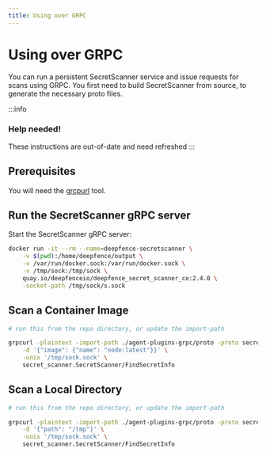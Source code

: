 ```yaml
---
title: Using over GRPC
---
```


# Using over GRPC

You can run a persistent SecretScanner service and issue requests for scans using GRPC.  You first need to build SecretScanner from source, to generate the necessary proto files.

:::info

### Help needed!

These instructions are out-of-date and need refreshed
:::

## Prerequisites

You will need the [grcpurl](https://github.com/fullstorydev/grpcurl) tool.


## Run the SecretScanner gRPC server

Start the SecretScanner gRPC server:

```bash
docker run -it --rm --name=deepfence-secretscanner \
	-v $(pwd):/home/deepfence/output \
	-v /var/run/docker.sock:/var/run/docker.sock \
	-v /tmp/sock:/tmp/sock \
	quay.io/deepfenceio/deepfence_secret_scanner_ce:2.4.0 \
	-socket-path /tmp/sock/s.sock
```


## Scan a Container Image

```bash
# run this from the repo directory, or update the import-path

grpcurl -plaintext -import-path ./agent-plugins-grpc/proto -proto secret_scanner.proto \
    -d '{"image": {"name": "node:latest"}}' \
    -unix '/tmp/sock.sock' \
    secret_scanner.SecretScanner/FindSecretInfo
```

## Scan a Local Directory

```bash
# run this from the repo directory, or update the import-path

grpcurl -plaintext -import-path ./agent-plugins-grpc/proto -proto secret_scanner.proto \
	-d '{"path": "/tmp"}' \
	-unix '/tmp/sock.sock' \
	secret_scanner.SecretScanner/FindSecretInfo
```

